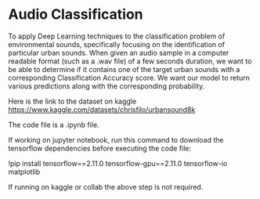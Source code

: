 
# Audio Classification

To apply Deep Learning techniques to the classification problem of environmental sounds, specifically focusing on the identification of particular urban sounds.
When given an audio sample in a computer readable format (such as a .wav file) of a few seconds duration, we want to be able to determine if it contains one of the target urban sounds with a corresponding Classification Accuracy score. We want our model to return various predictions along with the corresponding probability.

Here is the link to the dataset on kaggle
https://www.kaggle.com/datasets/chrisfilo/urbansound8k

The code file is a .ipynb file.

If working on jupyter notebook, run this command to download the tensorflow dependencies before executing the code file:

!pip install tensorflow==2.11.0 tensorflow-gpu==2.11.0 tensorflow-io matplotlib

If running on kaggle or collab the above step is not required.

